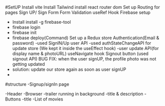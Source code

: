 #SetUP
Install vite
Install Tailwind 
install react router dom
Set up Routing for pages
Sign UP/ Sign Form
Form Validation
useRef Hook
Firebase setup
  - Install install -g firebase-tool
  - firebase login
  - firebase init
  - firebase deploy(Command)
Set up a Redux store
Authentication(Email & password)
 -used SignIN/Up user API
 -used authStateChangeAPI  for update store (We kept it inside the useEffect hook)
 -user update API(for display name & photoURL)
useNavigate hook
Signout button (used signout API)
BUG FIX: when the user signUP, the profile photo was not getting updated 
 - solution: update our store again as soon as user signUP
 - 








#structure
 -Signup/signIn page

 -Header
  -Browser
    -trailer running in background
    -title & description
    -Buttons
    -title
    -List of movies



